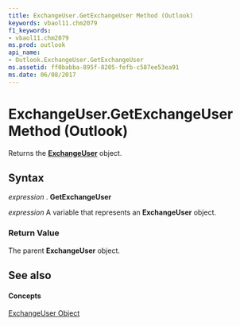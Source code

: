 ```yaml
---
title: ExchangeUser.GetExchangeUser Method (Outlook)
keywords: vbaol11.chm2079
f1_keywords:
- vbaol11.chm2079
ms.prod: outlook
api_name:
- Outlook.ExchangeUser.GetExchangeUser
ms.assetid: ff0babba-895f-8205-fefb-c587ee53ea91
ms.date: 06/08/2017
---
```



# ExchangeUser.GetExchangeUser Method (Outlook)

Returns the  **[ExchangeUser](exchangeuser-object-outlook.md)** object.


## Syntax

 _expression_ . **GetExchangeUser**

 _expression_ A variable that represents an **ExchangeUser** object.


### Return Value

The parent  **ExchangeUser** object.


## See also


#### Concepts


[ExchangeUser Object](exchangeuser-object-outlook.md)

